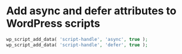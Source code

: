 Add async and defer attributes to WordPress scripts
===================================================

```php
wp_script_add_data( 'script-handle', 'async', true );
wp_script_add_data( 'script-handle', 'defer', true );
```

